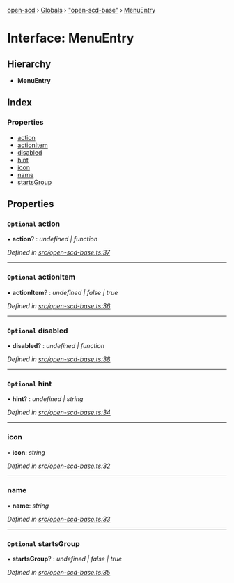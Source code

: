[open-scd](../README.md) › [Globals](../globals.md) › ["open-scd-base"](../modules/_open_scd_base_.md) › [MenuEntry](_open_scd_base_.menuentry.md)

# Interface: MenuEntry

## Hierarchy

* **MenuEntry**

## Index

### Properties

* [action](_open_scd_base_.menuentry.md#optional-action)
* [actionItem](_open_scd_base_.menuentry.md#optional-actionitem)
* [disabled](_open_scd_base_.menuentry.md#optional-disabled)
* [hint](_open_scd_base_.menuentry.md#optional-hint)
* [icon](_open_scd_base_.menuentry.md#icon)
* [name](_open_scd_base_.menuentry.md#name)
* [startsGroup](_open_scd_base_.menuentry.md#optional-startsgroup)

## Properties

### `Optional` action

• **action**? : *undefined | function*

*Defined in [src/open-scd-base.ts:37](https://github.com/openscd/open-scd/blob/c3ac6a3/src/open-scd-base.ts#L37)*

___

### `Optional` actionItem

• **actionItem**? : *undefined | false | true*

*Defined in [src/open-scd-base.ts:36](https://github.com/openscd/open-scd/blob/c3ac6a3/src/open-scd-base.ts#L36)*

___

### `Optional` disabled

• **disabled**? : *undefined | function*

*Defined in [src/open-scd-base.ts:38](https://github.com/openscd/open-scd/blob/c3ac6a3/src/open-scd-base.ts#L38)*

___

### `Optional` hint

• **hint**? : *undefined | string*

*Defined in [src/open-scd-base.ts:34](https://github.com/openscd/open-scd/blob/c3ac6a3/src/open-scd-base.ts#L34)*

___

###  icon

• **icon**: *string*

*Defined in [src/open-scd-base.ts:32](https://github.com/openscd/open-scd/blob/c3ac6a3/src/open-scd-base.ts#L32)*

___

###  name

• **name**: *string*

*Defined in [src/open-scd-base.ts:33](https://github.com/openscd/open-scd/blob/c3ac6a3/src/open-scd-base.ts#L33)*

___

### `Optional` startsGroup

• **startsGroup**? : *undefined | false | true*

*Defined in [src/open-scd-base.ts:35](https://github.com/openscd/open-scd/blob/c3ac6a3/src/open-scd-base.ts#L35)*
